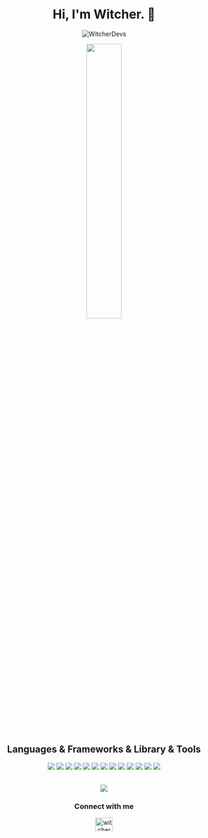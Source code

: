 <h1 align="center">Hi, I'm Witcher. 👋</h1>

<p align="center"> <img src="https://readme-typing-svg.herokuapp.com?size=20&center=true&color=C9D1D9&width=1024&lines=🖥️+I'm+a+backend+developer+with+two+year+of+experience." alt="WitcherDevs"/> </p>

<p align="center"> <img width="40%" src="https://github-readme-stats-git-masterrstaa-rickstaa.vercel.app/api?username=WitcherDevs&theme=tokyonight" /> </p>

<h2 align="center">Languages & Frameworks & Library & Tools</h2>
<div align="center">
  <img src="https://img.shields.io/badge/VSCode-0078D4?style=for-the-badge&logo=visual%20studio%20code&logoColor=white" />
  <img src="https://img.shields.io/badge/SvelteKit-FF3E00?style=for-the-badge&logo=Svelte&logoColor=white" />
  <img src="https://img.shields.io/badge/JavaScript-323330?style=for-the-badge&logo=javascript&logoColor=F7DF1E" />
  <img src="https://img.shields.io/badge/TypeScript-007ACC?style=for-the-badge&logo=typescript&logoColor=white" />
  <img src="https://img.shields.io/badge/C%23-239120?style=for-the-badge&logo=c-sharp&logoColor=white" />
  <img src="https://img.shields.io/badge/Python-FFD43B?style=for-the-badge&logo=python&logoColor=blue" />
  <img src="https://img.shields.io/badge/Tailwind_CSS-38B2AC?style=for-the-badge&logo=tailwind-css&logoColor=white" />
  <img src="https://img.shields.io/badge/Node.js-339933?style=for-the-badge&logo=nodedotjs&logoColor=white" />
  <img src="https://img.shields.io/badge/Express.js-000000?style=for-the-badge&logo=express&logoColor=white" />
  <img src="https://img.shields.io/badge/Postman-FF6C37?style=for-the-badge&logo=Postman&logoColor=white" />
  <img src="https://img.shields.io/badge/fastify-202020?style=for-the-badge&logo=fastify&logoColor=white" />
  <img src="https://img.shields.io/badge/MongoDB-4EA94B?style=for-the-badge&logo=mongodb&logoColor=white" />
  <img src="https://img.shields.io/badge/PostgreSQL-316192?style=for-the-badge&logo=postgresql&logoColor=white" />
</div>
<br>
<p align="center"> <img src="https://github-readme-stats.vercel.app/api/top-langs/?username=WitcherDevs&theme=tokyonight" /> </p>

<h3 align="center">Connect with me</h3>
<p align="center">
  <a href="https://discord.gg/users/299955838368612353" target="blank"><img align="center" src="https://raw.githubusercontent.com/rahuldkjain/github-profile-readme-generator/master/src/images/icons/Social/discord.svg" alt="witcher#0001" height="30" width="40" /></a>
</p>

